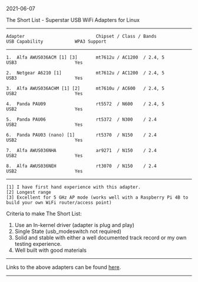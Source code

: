2021-06-07

The Short List - Superstar USB WiFi Adapters for Linux

-----
```
Adapter                           Chipset / Class / Bands           USB Capability            WPA3 Support
```
-----
```
1.  Alfa AWUS036ACM [1] [3]       mt7612u / AC1200  / 2.4, 5        USB3                      Yes

2.  Netgear A6210 [1]             mt7612u / AC1200  / 2.4, 5        USB3                      Yes

3.  Alfa AWUS036ACHM [1] [2]      mt7610u / AC600   / 2.4, 5        USB2                      Yes

4.  Panda PAU09                   rt5572  / N600    / 2.4, 5        USB2                      Yes

5.  Panda PAU06                   rt5372  / N300    / 2.4           USB2                      Yes

6.  Panda PAU03 (nano) [1]        rt5370  / N150    / 2.4           USB2                      Yes

7.  Alfa AWUS036NHA               ar9271  / N150    / 2.4           USB2                      Yes

8.  Alfa AWUS036NEH               rt3070  / N150    / 2.4           USB2                      Yes
```
-----

```
[1] I have first hand experience with this adapter.
[2] Longest range
[3] Excellent for 5 GHz AP mode (works well with a Raspberry Pi 4B to build your own WiFi router/access point)
````
Criteria to make The Short List: 

1. Use an In-kernel driver (adapter is plug and play)
2. Single State (usb_modeswitch not required)
3. Solid and stable with either a well documented track record or my own testing experience.
4. Well built with good materials

-----

Links to the above adapters can be found [here](https://github.com/morrownr/USB-WiFi).

-----
